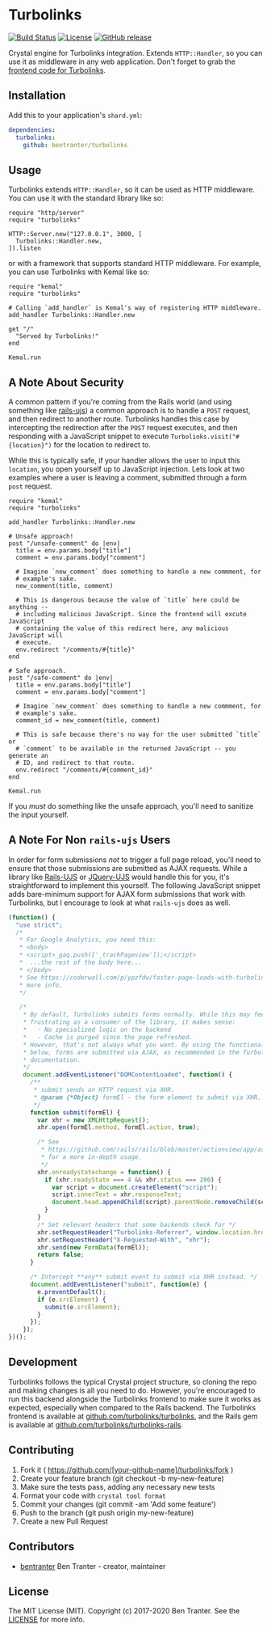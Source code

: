 # Turbolinks

[![Build Status](https://travis-ci.org/bentranter/turbolinks.svg?branch=master)](https://travis-ci.org/bentranter/turbolinks) [![License](https://img.shields.io/github/license/bentranter/turbolinks.svg)](https://github.com/bentranter/turbolinks/blob/master/LICENSE)
[![GitHub release](https://img.shields.io/github/release/bentranter/turbolinks.svg)](https://github.com/bentranter/turbolinks/releases)

Crystal engine for Turbolinks integration. Extends `HTTP::Handler`, so you can use it as middleware in any web application. Don't forget to grab the [frontend code for Turbolinks](https://github.com/turbolinks/turbolinks).

## Installation

Add this to your application's `shard.yml`:

```yaml
dependencies:
  turbolinks:
    github: bentranter/turbolinks
```

## Usage

Turbolinks extends `HTTP::Handler`, so it can be used as HTTP middleware. You can use it with the standard library like so:

```crystal
require "http/server"
require "turbolinks"

HTTP::Server.new("127.0.0.1", 3000, [
  Turbolinks::Handler.new,
]).listen
```

or with a framework that supports standard HTTP middleware. For example, you can use Turbolinks with Kemal like so:

```crystal
require "kemal"
require "turbolinks"

# Calling `add_handler` is Kemal's way of registering HTTP middleware.
add_handler Turbolinks::Handler.new

get "/"
  "Served by Turbolinks!"
end

Kemal.run
```

## A Note About Security

A common pattern if you're coming from the Rails world (and using something like [rails-ujs](https://github.com/rails/rails/tree/master/actionview/app/assets/javascripts)) a common approach is to handle a `POST` request, and then redirect to another route. Turbolinks handles this case by intercepting the redirection after the `POST` request executes, and then responding with a JavaScript snippet to execute `Turbolinks.visit("#{location}")` for the location to redirect to.

While this is typically safe, if your handler allows the user to input this `location`, you open yourself up to JavaScript injection. Lets look at two examples where a user is leaving a comment, submitted through a form `post` request.

```crystal
require "kemal"
require "turbolinks"

add_handler Turbolinks::Handler.new

# Unsafe approach!
post "/unsafe-comment" do |env|
  title = env.params.body["title"]
  comment = env.params.body["comment"]

  # Imagine `new_comment` does something to handle a new commment, for
  # example's sake.
  new_comment(title, comment)

  # This is dangerous because the value of `title` here could be anything --
  # including malicious JavaScript. Since the frontend will excute JavaScript
  # containing the value of this redirect here, any malicious JavaScript will
  # execute.
  env.redirect "/comments/#{title}"
end

# Safe approach.
post "/safe-comment" do |env|
  title = env.params.body["title"]
  comment = env.params.body["comment"]

  # Imagine `new_comment` does something to handle a new commment, for
  # example's sake.
  comment_id = new_comment(title, comment)

  # This is safe because there's no way for the user submitted `title` or
  # `comment` to be available in the returned JavaScript -- you generate an
  # ID, and redirect to that route.
  env.redirect "/comments/#{comment_id}"
end

Kemal.run
```

If you _must_ do something like the unsafe approach, you'll need to sanitize the input yourself.

## A Note For Non `rails-ujs` Users

In order for form submissions _not_ to trigger a full page reload, you'll need to ensure that those submissions are submitted as AJAX requests. While a library like [Rails-UJS](https://github.com/rails/rails/tree/master/actionview/app/assets/javascripts) or [JQuery-UJS](https://github.com/rails/jquery-ujs) would handle this for you, it's straightforward to implement this yourself. The following JavaScript snippet adds bare-minimum support for AJAX form submissions that work with Turbolinks, but I encourage to look at what `rails-ujs` does as well.

```js
(function() {
  "use strict";
  /*
   * For Google Analytics, you need this:
   * <body>
   * <script>_gaq.push(['_trackPageview']);</script>
   *  ...the rest of the body here...
   * </body>
   * See https://coderwall.com/p/ypzfdw/faster-page-loads-with-turbolinks for
   * more info.
   */

   /*
    * By default, Turbolinks submits forms normally. While this may feel
    * frustrating as a consumer of the library, it makes sense:
    *   - No specialized logic on the backend
    *   - Cache is purged since the page refreshed.
    * However, that's not always what you want. By using the functionality
    * below, forms are submitted via AJAX, as recommended in the Turbolinks
    * documentation.
    */
    document.addEventListener("DOMContentLoaded", function() {
      /**
       * submit sends an HTTP request via XHR.
       * @param {*Object} formEl - the form element to submit via XHR.
       */
      function submit(formEl) {
        var xhr = new XMLHttpRequest();
        xhr.open(formEl.method, formEl.action, true);

        /* See
         * https://github.com/rails/rails/blob/master/actionview/app/assets/javascripts/rails-ujs/utils/ajax.coffee
         * for a more in-depth usage.
         */
        xhr.onreadystatechange = function() {
          if (xhr.readyState === 4 && xhr.status === 200) {
            var script = document.createElement("script");
            script.innerText = xhr.responseText;
            document.head.appendChild(script).parentNode.removeChild(script);
          }
        }
        /* Set relevant headers that some backends check for */
        xhr.setRequestHeader("Turbolinks-Referrer", window.location.href);
        xhr.setRequestHeader("X-Requested-With", "xhr");
        xhr.send(new FormData(formEl));
        return false;
      }

      /* Intercept **any** submit event to submit via XHR instead. */
      document.addEventListener("submit", function(e) {
        e.preventDefault();
        if (e.srcElement) {
          submit(e.srcElement);
        }
      });
    });
})();
```

## Development

Turbolinks follows the typical Crystal project structure, so cloning the repo and making changes is all you need to do. However, you're encouraged to run this backend alongside the Turbolinks frontend to make sure it works as expected, especially when compared to the Rails backend. The Turbolinks frontend is available at [github.com/turbolinks/turbolinks](https://github.com/turbolinks/turbolinks), and the Rails gem is available at [github.com/turbolinks/turbolinks-rails](https://github.com/turbolinks/turbolinks-rails).

## Contributing

1. Fork it ( https://github.com/[your-github-name]/turbolinks/fork )
1. Create your feature branch (git checkout -b my-new-feature)
1. Make sure the tests pass, adding any necessary new tests
1. Format your code with `crystal tool format`
1. Commit your changes (git commit -am 'Add some feature')
1. Push to the branch (git push origin my-new-feature)
1. Create a new Pull Request

## Contributors

- [bentranter](https://github.com/bentranter) Ben Tranter - creator, maintainer

## License

The MIT License (MIT). Copyright (c) 2017-2020 Ben Tranter. See the [LICENSE](/LICENSE) for more info.
